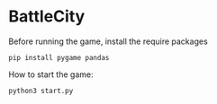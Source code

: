 # BattleCity

Before running the game, install the require packages
```
pip install pygame pandas
```

How to start the game:
```
python3 start.py
```
